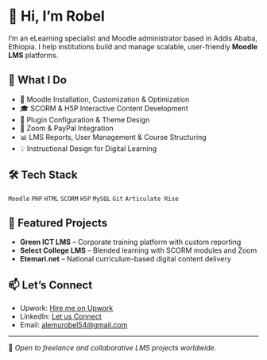 # 👋 Hi, I’m Robel

I’m an eLearning specialist and Moodle administrator based in Addis Ababa, Ethiopia. I help institutions build and manage scalable, user-friendly **Moodle LMS** platforms.

## 💼 What I Do
- 🔧 Moodle Installation, Customization & Optimization  
- 🎓 SCORM & H5P Interactive Content Development  
- 🧩 Plugin Configuration & Theme Design  
- 🔗 Zoom & PayPal Integration  
- 📊 LMS Reports, User Management & Course Structuring  
- 💡 Instructional Design for Digital Learning

## 🛠 Tech Stack
`Moodle` `PHP` `HTML` `SCORM` `H5P` `MySQL` `Git` `Articulate Rise`

## 📁 Featured Projects
- **Green ICT LMS** – Corporate training platform with custom reporting  
- **Select College LMS** – Blended learning with SCORM modules and Zoom  
- **Etemari.net** – National curriculum-based digital content delivery

## 📫 Let’s Connect
- Upwork: [Hire me on Upwork](https://www.upwork.com/freelancers/~013d751ab3fcbcc84d?mp_source=share)
- LinkedIn: [Let us Connect](https://www.linkedin.com/in/robel-alemu43)
- Email: alemurobel54@gmail.com

---

🚀 *Open to freelance and collaborative LMS projects worldwide.*
